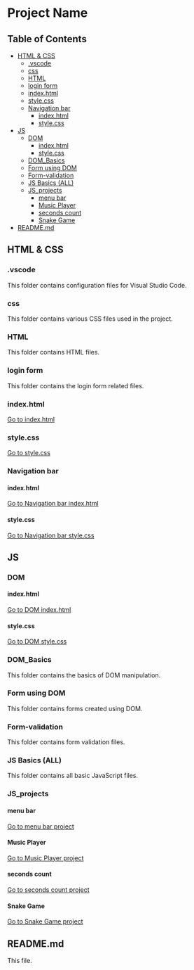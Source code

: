 # Project Name

## Table of Contents

- [HTML & CSS](#html--css)
  - [.vscode](#vscode)
  - [css](#css)
  - [HTML](#html)
  - [login form](#login-form)
  - [index.html](#indexhtml)
  - [style.css](#stylecss)
  - [Navigation bar](#navigation-bar)
    - [index.html](#navigation-bar-indexhtml)
    - [style.css](#navigation-bar-stylecss)
- [JS](#js)
  - [DOM](#dom)
    - [index.html](#dom-indexhtml)
    - [style.css](#dom-stylecss)
  - [DOM_Basics](#dom_basics)
  - [Form using DOM](#form-using-dom)
  - [Form-validation](#form-validation)
  - [JS Basics (ALL)](#js-basics-all)
  - [JS_projects](#js_projects)
    - [menu bar](#menu-bar)
    - [Music Player](#music-player)
    - [seconds count](#seconds-count)
    - [Snake Game](#snake-game)
- [README.md](#readmemd)

## HTML & CSS

### .vscode

This folder contains configuration files for Visual Studio Code.

### css

This folder contains various CSS files used in the project.

### HTML

This folder contains HTML files.

### login form

This folder contains the login form related files.

### index.html

[Go to index.html](./HTML/index.html)

### style.css

[Go to style.css](./HTML/style.css)

### Navigation bar

#### index.html

[Go to Navigation bar index.html](./Navigation%20bar/index.html)

#### style.css

[Go to Navigation bar style.css](./Navigation%20bar/style.css)

## JS

### DOM

#### index.html

[Go to DOM index.html](./DOM/index.html)

#### style.css

[Go to DOM style.css](./DOM/style.css)

### DOM_Basics

This folder contains the basics of DOM manipulation.

### Form using DOM

This folder contains forms created using DOM.

### Form-validation

This folder contains form validation files.

### JS Basics (ALL)

This folder contains all basic JavaScript files.

### JS_projects

#### menu bar

[Go to menu bar project](./JS_projects/menu%20bar/index.html)

#### Music Player

[Go to Music Player project](./JS_projects/Music%20Player/index.html)

#### seconds count

[Go to seconds count project](./JS_projects/seconds%20count/index.html)

#### Snake Game

[Go to Snake Game project](./JS_projects/Snake%20Game/index.html)

## README.md

This file.
